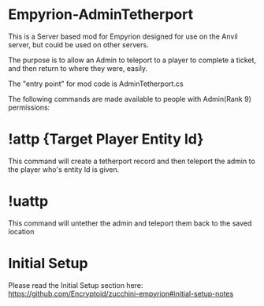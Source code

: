 # Empyrion-AdminTetherport

This is a Server based mod for Empyrion designed for use on the Anvil server, but could be used on other servers.

The purpose is to allow an Admin to teleport to a player to complete a ticket, and then return to where they were, easily.

The "entry point" for mod code is AdminTetherport.cs

The following commands are made available to people with Admin(Rank 9) permissions:

# !attp {Target Player Entity Id}
This command will create a tetherport record and then teleport the admin to the player who's entity Id is given.

# !uattp
This command will untether the admin and teleport them back to the saved location

# Initial Setup
Please read the Initial Setup section here: https://github.com/Encryptoid/zucchini-empyrion#initial-setup-notes

